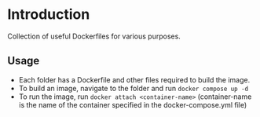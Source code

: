 # Introduction

Collection of useful Dockerfiles for various purposes.

## Usage

- Each folder has a Dockerfile and other files required to build the image.
- To build an image, navigate to the folder and run `docker compose up -d`
- To run the image, run `docker attach <container-name>` (container-name is the name of the container specified in the docker-compose.yml file)
